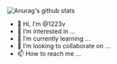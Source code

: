 ![Anurag's github stats](https://github-readme-stats.vercel.app/api?username=1223&show_icons=true&theme=tokyonight)


- 👋 Hi, I’m @1223v
- 👀 I’m interested in ...
- 🌱 I’m currently learning ...
- 💞️ I’m looking to collaborate on ...
- 📫 How to reach me ...

<!---
1223v/1223v is a ✨ special ✨ repository because its `README.md` (this file) appears on your GitHub profile.
You can click the Preview link to take a look at your changes.
--->
